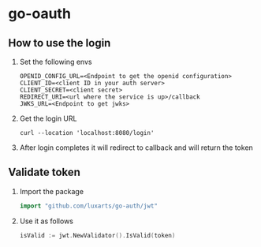 # go-oauth

## How to use the login
1. Set the following envs
    ```
    OPENID_CONFIG_URL=<Endpoint to get the openid configuration>
    CLIENT_ID=<client ID in your auth server>
    CLIENT_SECRET=<client secret>
    REDIRECT_URI=<url where the service is up>/callback
    JWKS_URL=<Endpoint to get jwks>
    ```
2. Get the login URL
    ```
    curl --location 'localhost:8080/login'
    ```
3. After login completes it will redirect to callback and will return the token

## Validate token
1. Import the package
   ```go
   import "github.com/luxarts/go-auth/jwt"
   ```
2. Use it as follows
   ```go
   isValid := jwt.NewValidator().IsValid(token)
   ```